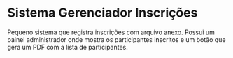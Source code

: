 Sistema Gerenciador Inscrições
==============================

Pequeno sistema que registra inscrições com arquivo anexo. Possui um painel administrador onde mostra os participantes inscritos e um botão que gera um PDF com a lista de participantes.
